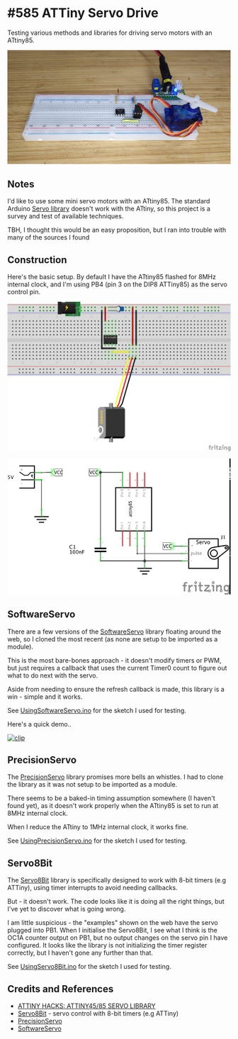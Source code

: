# #585 ATTiny Servo Drive

Testing various methods and libraries for driving servo motors with an ATtiny85.

![Build](./assets/ATTinyServo_build.jpg?raw=true)

## Notes

I'd like to use some mini servo motors with an ATtiny85.
The standard Arduino
[Servo library](https://www.arduino.cc/reference/en/libraries/servo/)
doesn't work with the ATtiny, so this project is a survey and test of available techniques.

TBH, I thought this would be an easy proposition, but I ran into trouble with many of the sources I found

## Construction

Here's the basic setup. By default I have the ATtiny85 flashed for 8MHz internal clock,
and I'm using PB4 (pin 3 on the DIP8 ATTiny85) as the servo control pin.

![Breadboard](./assets/ATTinyServo_bb.jpg?raw=true)

![Schematic](./assets/ATTinyServo_schematic.jpg?raw=true)

## SoftwareServo

There are a few versions of the [SoftwareServo](https://github.com/ttseng/SoftwareServo) library floating around the web,
so I cloned the most recent (as none are setup to be imported as a module).

This is the most bare-bones approach - it doesn't modify timers or PWM, but just requires a callback that uses the
current Timer0 count to figure out what to do next with the servo.

Aside from needing to ensure the refresh callback is made, this library is a win - simple and it works.

See [UsingSoftwareServo.ino](./UsingSoftwareServo/UsingSoftwareServo.ino) for the sketch I used for testing.

Here's a quick demo..

[![clip](https://img.youtube.com/vi/Q-Hs6pHNgcE/0.jpg)](https://www.youtube.com/watch?v=Q-Hs6pHNgcE)

## PrecisionServo

The [PrecisionServo](https://github.com/ElizabethTeaches/PrecisionServo) library promises more bells an whistles.
I had to clone the library as it was not setup to be imported as a module.


There seems to be a baked-in timing assumption somewhere (I haven't found yet), as it doesn't work properly when
the ATtiny85 is set to run at 8MHz internal clock.

When I reduce the ATtiny to 1MHz internal clock, it works fine.

See [UsingPrecisionServo.ino](./UsingPrecisionServo/UsingPrecisionServo.ino) for the sketch I used for testing.

## Servo8Bit

The [Servo8Bit](https://github.com/fri000/Servo8Bit) library is specifically designed to work with 8-bit timers (e.g ATTiny),
using timer interrupts to avoid needing callbacks.

But - it doesn't work. The code looks like it is doing all the right things, but I've yet to discover what is going wrong.

I am little suspicious - the "examples" shown on the web have the servo plugged into PB1.
When I initialise the Servo8Bit, I see what I think is the OC1A counter output on PB1, but no output changes on the servo pin I have configured.
It looks like the library is not initializing the timer register correctly, but I haven't gone any further than that.

See [UsingServo8Bit.ino](./UsingServo8Bit/UsingServo8Bit.ino) for the sketch I used for testing.

## Credits and References

* [ATTINY HACKS: ATTINY45/85 SERVO LIBRARY](https://hackaday.com/2011/09/25/attiny-hacks-attiny4585-servo-library/)
* [Servo8Bit](https://github.com/fri000/Servo8Bit) - servo control with 8-bit timers (e.g ATTiny)
* [PrecisionServo](https://github.com/ElizabethTeaches/PrecisionServo)
* [SoftwareServo](https://github.com/ttseng/SoftwareServo)
